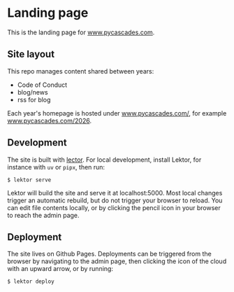 # Landing page

This is the landing page for www.pycascades.com.

## Site layout

This repo manages content shared between years:
- Code of Conduct
- blog/news
- rss for blog

Each year's homepage is hosted under www.pycascades.com/<year>,
for example www.pycascades.com/2026.


## Development

The site is built with [lector](https://getlektor.com).
For local development, install Lektor, for instance with `uv` or `pipx`, then run:

```
$ lektor serve
```

Lektor will build the site and serve it at localhost:5000.
Most local changes trigger an automatic rebuild, but do not trigger your browser
to reload.
You can edit file contents locally, or by clicking the pencil icon in your browser
to reach the admin page.

## Deployment

The site lives on Github Pages. Deployments can be triggered from the browser
by navigating to the admin page, then clicking the icon of the cloud with
an upward arrow, or by running:

```
$ lektor deploy
```

